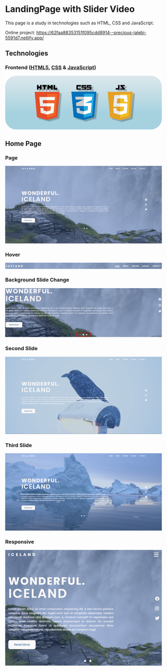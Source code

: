 # LandingPage with Slider Video

This page is a study in technologies such as HTML, CSS and JavaScript.

Online project: https://62faa88353151f095cdd8914--precious-jalebi-5591d7.netlify.app/

## Technologies
### Frontend ([HTML5](https://developer.mozilla.org/en-US/docs/Learn/HTML), [CSS](https://developer.mozilla.org/en-US/docs/Learn/CSS) & [JavaScript](https://developer.mozilla.org/en-US/docs/Learn/JavaScript))

![image](https://github.com/willmarchi01/landing-page-sliderVideo/blob/main/midia/img/technologies.png)

## Home Page

### Page

![image](https://github.com/willmarchi01/landing-page-sliderVideo/blob/main/midia/img/page.png)

### Hover

![image](https://github.com/willmarchi01/landing-page-sliderVideo/blob/main/midia/img/hover.png)

### Background Slide Change

![image](https://github.com/willmarchi01/landing-page-sliderVideo/blob/main/midia/img/slide.png)

### Second Slide

![image](https://github.com/willmarchi01/landing-page-sliderVideo/blob/main/midia/img/second-slide.png)

### Third Slide

![image](https://github.com/willmarchi01/landing-page-sliderVideo/blob/main/midia/img/third-slide.png)

### Responsive

![image](https://github.com/willmarchi01/landing-page-sliderVideo/blob/main/midia/img/responsive.png)
